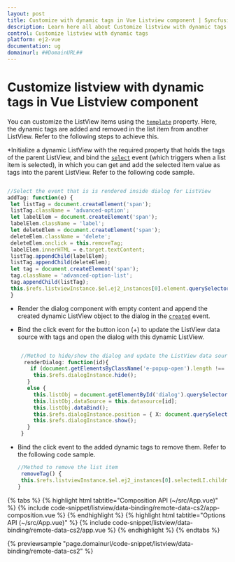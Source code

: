 ```yaml
---
layout: post
title: Customize with dynamic tags in Vue Listview component | Syncfusion
description: Learn here all about Customize listview with dynamic tags in Syncfusion Vue Listview component of Syncfusion Essential JS 2 and more.
control: Customize listview with dynamic tags 
platform: ej2-vue
documentation: ug
domainurl: ##DomainURL##
---
```


# Customize listview with dynamic tags in Vue Listview component

You can customize the ListView items using the [`template`](https://ej2.syncfusion.com/vue/documentation/api/list-view/#template) property. Here, the dynamic tags are added and removed in the list item from another ListView. Refer to the following steps to achieve this.

*Initialize a dynamic ListView with the required property that holds the tags of the parent ListView, and bind the [`select`](https://ej2.syncfusion.com/vue/documentation/api/list-view/#select) event (which triggers when a list item is selected), in which you can get and add the selected item value as tags into the parent ListView. Refer to the following code sample.

   ```ts

   //Select the event that is is rendered inside dialog for ListView
   addTag: function(e) {
    let listTag = document.createElement('span');
    listTag.className = 'advanced-option';
    let labelElem = document.createElement('span');
    labelElem.className = 'label';
    let deleteElem = document.createElement('span');
    deleteElem.className = 'delete';
    deleteElem.onclick = this.removeTag;
    labelElem.innerHTML = e.target.textContent;
    listTag.appendChild(labelElem);
    listTag.appendChild(deleteElem);
    let tag = document.createElement('span');
    tag.className = 'advanced-option-list';
    tag.appendChild(listTag);
    this.$refs.listviewInstance.$el.ej2_instances[0].element.querySelector('.e-active').appendChild(tag);
    }

  ```

* Render the dialog component with empty content and append the created dynamic ListView object to the dialog in the [`created`](https://ej2.syncfusion.com/vue/documentation/api/dialog/#created) event.

* Bind the click event for the button icon (+) to update the ListView data source with tags and open the dialog with this dynamic ListView.

   ```ts

    //Method to hide/show the dialog and update the ListView data source
     renderDialog: function(id){
       if (document.getElementsByClassName('e-popup-open').length !== 0) {
        this.$refs.dialogInstance.hide();
      }
      else {
        this.listObj = document.getElementById('dialog').querySelector("#list").ej2_instances[0];
        this.listObj.dataSource = this.datasource[id];
        this.listObj.dataBind();
        this.$refs.dialogInstance.position = { X: document.querySelector('.e-add-icon').getBoundingClientRect().left + 50, Y: document.querySelector('.e-add-icon').getBoundingClientRect().top - 5 };
        this.$refs.dialogInstance.show();
      }
    }
 
  ```

* Bind the click event to the added dynamic tags to remove them. Refer to the following code sample.

   ```ts
   //Method to remove the list item
    removeTag() {
    this.$refs.listviewInstance.$el.ej2_instances[0].selectedLI.children[1].remove();
   }

  ```

{% tabs %}
{% highlight html tabtitle="Composition API (~/src/App.vue)" %}
{% include code-snippet/listview/data-binding/remote-data-cs2/app-composition.vue %}
{% endhighlight %}
{% highlight html tabtitle="Options API (~/src/App.vue)" %}
{% include code-snippet/listview/data-binding/remote-data-cs2/app.vue %}
{% endhighlight %}
{% endtabs %}
        
{% previewsample "page.domainurl/code-snippet/listview/data-binding/remote-data-cs2" %}
